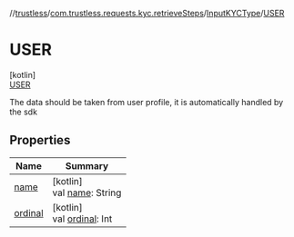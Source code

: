//[trustless](../../../../index.md)/[com.trustless.requests.kyc.retrieveSteps](../../index.md)/[InputKYCType](../index.md)/[USER](index.md)

# USER

[kotlin]\
[USER](index.md)

The data should be taken from user profile, it is automatically handled by the sdk

## Properties

| Name | Summary |
|---|---|
| [name](../-d-o-c-u-m-e-n-t/index.md#-372974862%2FProperties%2F-1818097539) | [kotlin]<br>val [name](../-d-o-c-u-m-e-n-t/index.md#-372974862%2FProperties%2F-1818097539): String |
| [ordinal](../-d-o-c-u-m-e-n-t/index.md#-739389684%2FProperties%2F-1818097539) | [kotlin]<br>val [ordinal](../-d-o-c-u-m-e-n-t/index.md#-739389684%2FProperties%2F-1818097539): Int |
